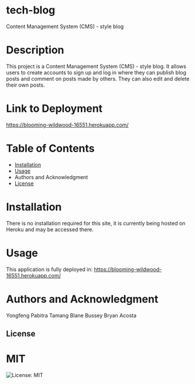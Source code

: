 # tech-blog
 Content Management System (CMS) - style blog

# Description
This project is a Content Management System (CMS) - style blog. It allows users to create accounts to sign up and log in where they can publish blog posts and comment on posts made by others. They can also edit and delete their own posts.

# Link to Deployment
https://blooming-wildwood-16551.herokuapp.com/

# Table of Contents
* [Installation](#installation)
* [Usage](#usage)
* Authors and Acknowledgment
* [License](#license)

# Installation
There is no installation required for this site, it is currently being hosted on Heroku and may be accessed there.
 
# Usage
This application is fully deployed in: 
https://blooming-wildwood-16551.herokuapp.com/

# Authors and Acknowledgment
Yongfeng
Pabitra Tamang
Blane Bussey
Bryan Acosta

## License
  # MIT
  ![License: MIT](https://img.shields.io/badge/License-MIT-yellow.svg)

